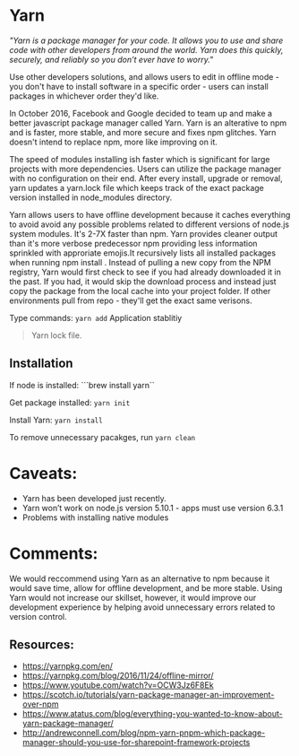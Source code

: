 # Yarn

 *"Yarn is a package manager for your code. It allows you to use and share code with other developers from around the world. 
Yarn does this quickly, securely, and reliably so you don’t ever have to worry."*

Use other developers solutions, and allows users to edit in offline mode - you don't have to install software in a specific
order - users can install packages in whichever order they'd like.

In October 2016,  Facebook and Google decided to team up and make a better javascript package manager called Yarn. 
Yarn is an alterative to npm and is faster, more stable, and more secure and fixes npm glitches.
Yarn doesn't intend to replace npm, more like improving on it. 

The speed of modules installing ish faster which is significant for large projects with more dependencies. 
Users can utilize the package manager with no configuration on their end. After every install, upgrade or removal, yarn updates a yarn.lock file which keeps track of the exact package version
installed in node_modules directory.

Yarn allows users to have offline development because it caches everything to avoid  avoid any possible problems related to different versions of node.js system modules.
It's 2-7X faster than npm. Yarn provides cleaner output than it's more verbose predecessor npm providing less information sprinkled 
with approriate emojis.It recursively lists all installed packages when running npm install <package>. Instead of pulling a new copy from the NPM registry, Yarn would first check to see if you had already downloaded it in the past. 
If you had, it would skip the download process and instead just copy the package from the local cache into your project folder.
If other environments pull from repo - they'll get the exact same verisons.

Type commands: ```yarn add```
Application stablitiy 
> Yarn lock file. 

## Installation 

If node is installed: ```brew install yarn``

Get package installed: ```yarn init```

Install Yarn: ```yarn install```

To remove unnecessary pacakges, run ```yarn clean```

# Caveats: 

* Yarn has been developed just recently.
* Yarn won’t work on node.js version 5.10.1 - apps must use version 6.3.1
* Problems with installing native modules

# Comments: 

We would reccommend using Yarn as an alternative to npm because it would save time, allow for offline development, and be
more stable. Using Yarn would not increase our skillset, however, it would improve our development experience by helping
avoid unnecessary errors related to version control.

## Resources: 
* https://yarnpkg.com/en/
* https://yarnpkg.com/blog/2016/11/24/offline-mirror/
* https://www.youtube.com/watch?v=OCW3Jz6F8Ek
* https://scotch.io/tutorials/yarn-package-manager-an-improvement-over-npm
* https://www.atatus.com/blog/everything-you-wanted-to-know-about-yarn-package-manager/
* http://andrewconnell.com/blog/npm-yarn-pnpm-which-package-manager-should-you-use-for-sharepoint-framework-projects

